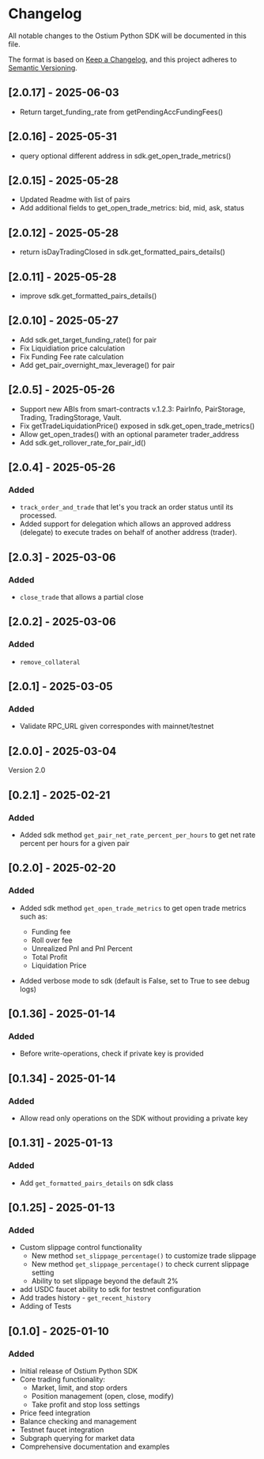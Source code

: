 # Changelog

All notable changes to the Ostium Python SDK will be documented in this file.

The format is based on [Keep a Changelog](https://keepachangelog.com/en/1.0.0/),
and this project adheres to [Semantic Versioning](https://semver.org/spec/v2.0.0.html).

## [2.0.17] - 2025-06-03

- Return target_funding_rate from getPendingAccFundingFees() 

## [2.0.16] - 2025-05-31

- query optional different address in sdk.get_open_trade_metrics()

## [2.0.15] - 2025-05-28

- Updated Readme with list of pairs
- Add additional fields to get_open_trade_metrics: bid, mid, ask, status

## [2.0.12] - 2025-05-28

- return isDayTradingClosed in sdk.get_formatted_pairs_details()

## [2.0.11] - 2025-05-28

- improve sdk.get_formatted_pairs_details()

## [2.0.10] - 2025-05-27

- Add sdk.get_target_funding_rate() for pair
- Fix Liquidiation price calculation
- Fix Funding Fee rate calculation
- Add get_pair_overnight_max_leverage() for pair

## [2.0.5] - 2025-05-26

- Support new ABIs from smart-contracts v.1.2.3: PairInfo, PairStorage, Trading, TradingStorage, Vault.
- Fix getTradeLiquidationPrice() exposed in sdk.get_open_trade_metrics()
- Allow get_open_trades() with an optional parameter trader_address
- Add sdk.get_rollover_rate_for_pair_id()

## [2.0.4] - 2025-05-26

### Added
- `track_order_and_trade` that let's you track an order status until its processed.
- Added support for delegation which allows an approved
  address (delegate) to execute trades on behalf of another address (trader).

## [2.0.3] - 2025-03-06

### Added
- `close_trade` that allows a partial close

## [2.0.2] - 2025-03-06

### Added
- `remove_collateral`


## [2.0.1] - 2025-03-05

### Added
- Validate RPC_URL given correspondes with mainnet/testnet


## [2.0.0] - 2025-03-04

Version 2.0

## [0.2.1] - 2025-02-21

### Added
- Added sdk method `get_pair_net_rate_percent_per_hours` to get net rate percent per hours for a given pair

## [0.2.0] - 2025-02-20

### Added

- Added sdk method `get_open_trade_metrics` to get open trade metrics such as:
  - Funding fee
  - Roll over fee
  - Unrealized Pnl and Pnl Percent
  - Total Profit
  - Liquidation Price 

- Added verbose mode to sdk (default is False, set to True to see debug logs)

## [0.1.36] - 2025-01-14

### Added
- Before write-operations, check if private key is provided

## [0.1.34] - 2025-01-14

### Added
- Allow read only operations on the SDK without providing a private key

## [0.1.31] - 2025-01-13

### Added
- Add `get_formatted_pairs_details` on sdk class

## [0.1.25] - 2025-01-13

### Added
- Custom slippage control functionality
  - New method `set_slippage_percentage()` to customize trade slippage
  - New method `get_slippage_percentage()` to check current slippage setting
  - Ability to set slippage beyond the default 2%
- add USDC faucet ability to sdk for testnet configuration
- Add trades history - `get_recent_history`
- Adding of Tests


## [0.1.0] - 2025-01-10

### Added
- Initial release of Ostium Python SDK
- Core trading functionality:
  - Market, limit, and stop orders
  - Position management (open, close, modify)
  - Take profit and stop loss settings
- Price feed integration
- Balance checking and management
- Testnet faucet integration
- Subgraph querying for market data
- Comprehensive documentation and examples 